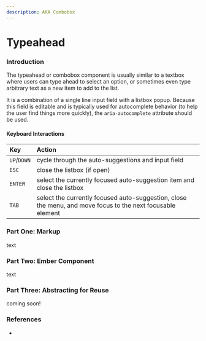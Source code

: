 ```yaml
---
description: AKA Combobox
---
```


# Typeahead

### Introduction

The typeahead or combobox component is usually similar to a textbox where users can type ahead to select an option, or sometimes even type arbitrary text as a new item to add to the list. 

It is a combination of a single line input field with a listbox popup. Because this field is editable and is typically used for autocomplete behavior \(to help the user find things more quickly\), the `aria-autocomplete` attribute should be used. 

#### Keyboard Interactions

| Key | Action |
| :--- | :--- |
| `UP`/`DOWN`  | cycle through the auto-suggestions and input field |
| `ESC` | close the listbox \(if open\) |
| `ENTER` | select the currently focused auto-suggestion item and close the listbox |
| `TAB` | select the currently focused auto-suggestion, close the menu, and move focus to the next focusable element |



### Part One: Markup

text

### Part Two: Ember Component

text

### Part Three: Abstracting for Reuse

coming soon!

### References

* 
